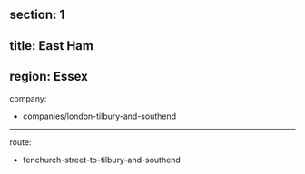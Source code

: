 section: 1
----
title: East Ham
----
region: Essex
----
company:
- companies/london-tilbury-and-southend
----
route:
- fenchurch-street-to-tilbury-and-southend
